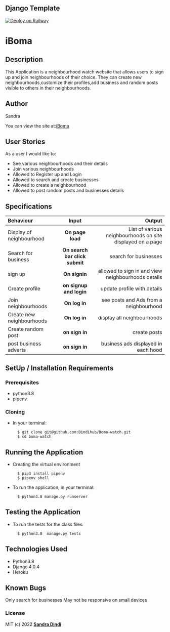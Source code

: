 ## Django Template

[![Deploy on Railway](https://railway.app/button.svg)](https://railway.app/new/template/GB6Eki?referralCode=U5zXSw)
# iBoma

## Description

This Application is a neighbourhood watch website that allows users to sign up and join neighbourhoods of their choice. They can create new neighbourhoods,customize their profiles,add business and random posts visible to others in their neighbourhoods.


## Author

Sandra 

You can view the site at:[iBoma]()


## User Stories
As a user I would like to:
* See various neighbourhoods and their details  
* Join various neighbourhoods 
* Allowed to Register up and Login 
* Allowed to search and create businesses
* Allowed to create a neighbourhood
* Allowed to post random posts and businesses details


## Specifications
| Behaviour | Input | Output |
| :---------------- | :---------------: | ------------------: |
| Display of neighbourhood | **On page load** | List of various neighbourhoods on site displayed on a page|
| Search for business| **On search bar click submit** | search for businesses |
| sign up | **On signin** | allowed to sign in and view neighbourhoods details|
| Create profile | **on signup and login** | update profile with details|
| Join neighbourhoods | **On log in** |  see posts and Ads from a neighbourhood|
| Create  new neighbourhoods | **On log in** |  display all neighbourhoods|
|Create random post | **on sign in** | create posts
|post business adverts | **on sign in** | business ads displayed in each hood|


## SetUp / Installation Requirements
### Prerequisites
* python3.8
* pipenv


### Cloning
* In your terminal:

        $ git clone git@github.com:Dindihub/Boma-watch.git
        $ cd boma-watch

## Running the Application
* Creating the virtual environment

        $ pip3 install pipenv 
        $ pipenv shell
        
       


* To run the application, in your terminal:

        $ python3.8 manage.py runserver
        

## Testing the Application
* To run the tests for the class files:

        $ python3.8  manage.py tests 

## Technologies Used
* Python3.8
* Django 4.0.4
* Heroku

## Known Bugs
Only search for businesses
May not be responsive on small devices

### License
MIT (c) 2022 **[Sandra Dindi](https://github.com/Dindihub/Boma-watch.git)**

